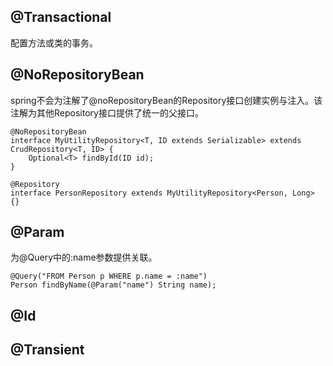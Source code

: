 ## @Transactional

配置方法或类的事务。

## @NoRepositoryBean

spring不会为注解了@noRepositoryBean的Repository接口创建实例与注入。该注解为其他Repository接口提供了统一的父接口。

	@NoRepositoryBean
	interface MyUtilityRepository<T, ID extends Serializable> extends CrudRepository<T, ID> {
	    Optional<T> findById(ID id);
	}

	@Repository
	interface PersonRepository extends MyUtilityRepository<Person, Long> {}

## @Param

为@Query中的:name参数提供关联。

	@Query("FROM Person p WHERE p.name = :name")
	Person findByName(@Param("name") String name);

## @Id

## @Transient

